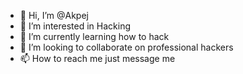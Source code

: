 - 👋 Hi, I’m @Akpej
- 👀 I’m interested in Hacking
- 🌱 I’m currently learning how to hack
- 💞️ I’m looking to collaborate on professional hackers
- 📫 How to reach me just message me

<!---
Akpej/Akpej is a ✨ special ✨ repository because its `README.md` (this file) appears on your GitHub profile.
You can click the Preview link to take a look at your changes.
--->
